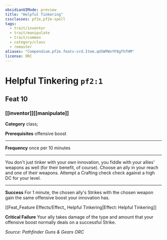 ```yaml
---
obsidianUIMode: preview
title: "Helpful Tinkering"
cssclasses: pf2e,pf2e-spell
tags:
  - trait/inventor
  - trait/manipulate
  - trait/common
  - category/class
  - remaster
aliases: "Compendium.pf2e.feats-srd.Item.qUSWPWxYF8gfhfHM"
license: ORC
---
```

# Helpful Tinkering `pf2:1`
## Feat 10
### [[inventor]][[manipulate]]

**Category** class; 



**Prerequisites** offensive boost
* * *
**Frequency** once per 10 minutes

* * *

You don't just tinker with your own innovation, you fiddle with your allies' weapons as well (for their benefit, of course). Choose an ally in your reach and one of their weapons. Attempt a Crafting check check against a high DC for your level.

* * *

**Success** For 1 minute, the chosen ally's Strikes with the chosen weapon gain the same offensive boost your innovation has.

[[Feat_Feature Effects/Effect_ Helpful Tinkering|Effect: Helpful Tinkering]]

**Critical Failure** Your ally takes damage of the type and amount that your offensive boost normally deals on a successful Strike.

*Source: Pathfinder Guns & Gears*
*ORC*